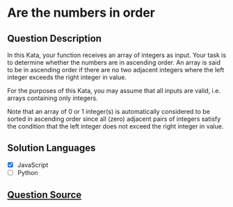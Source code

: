 # Are the numbers in order

## Question Description

In this Kata, your function receives an array of integers as input. Your task is to determine whether the numbers are in ascending order. An array is said to be in ascending order if there are no two adjacent integers where the left integer exceeds the right integer in value.

For the purposes of this Kata, you may assume that all inputs are valid, i.e. arrays containing only integers.

Note that an array of 0 or 1 integer(s) is automatically considered to be sorted in ascending order since all (zero) adjacent pairs of integers satisfy the condition that the left integer does not exceed the right integer in value.

## Solution Languages

- [x] JavaScript
- [ ] Python

## [Question Source](https://www.codewars.com/kata/56b7f2f3f18876033f000307)
